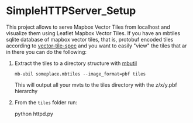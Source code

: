 # SimpleHTTPServer_Setup

This project allows to serve Mapbox Vector Tiles from localhost and visualize them using Leaflet Mapbox Vector Tiles.
If you have an mbtiles sqlite database of mapbox vector tiles, that is, protobuf encoded tiles according to 
[vector-tile-spec](https://www.mapbox.com/developers/vector-tiles/) and you want to easily "view" the tiles that ar in there you can do the following:

1. Extract the tiles to a directory structure with [mbutil](https://github.com/mapbox/mbutil.git)

    `mb-ubil someplace.mbtiles --image_format=pbf tiles `
  
    This will output all your mvts to the tiles directory with the z/x/y.pbf hierarchy

2. From the `tiles` folder run:

    python httpd.py <port-number>


